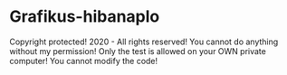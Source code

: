 # Grafikus-hibanaplo
Copyright protected! 2020 - All rights reserved! You cannot do anything without my permission! Only the test is allowed on your OWN private computer! You cannot modify the code!
